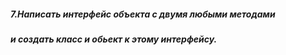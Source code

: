 ##### 7.Написать интерфейс объекта с двумя любыми методами 
##### и создать класс и обьект к этому интерфейсу.